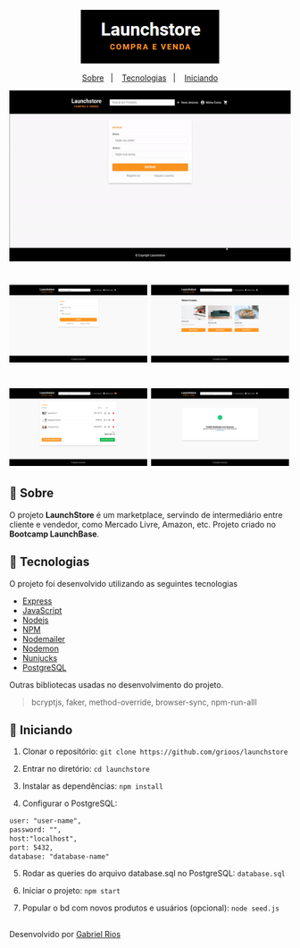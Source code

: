 <p align="center">
    <img src="/assets/logo.png" alt="Logo">
</p>

<p align="center">
  <a href="#bookmark-sobre">Sobre</a>&nbsp;&nbsp;&nbsp;|&nbsp;&nbsp;&nbsp;
  <a href="#rocket-tecnologias">Tecnologias</a>&nbsp;&nbsp;&nbsp;|&nbsp;&nbsp;&nbsp;
  <a href="#open_file_folder-iniciando">Iniciando</a>
</p>

<p align="center">
    <img src="/assets/principal-gif.gif">
</p>

<h1>
    <img src="/assets/login.png"  width="49%" height"100%">
    <img src="/assets/home.png"  width="49%" height"100%">
</h1>

<h1>
    <img src="/assets/cart.png" width="49%" height"100%">
    <img src="/assets/success.png" width="49%" height"100%">
</h1>

## :bookmark: Sobre

O projeto **LaunchStore** é um marketplace, servindo de intermediário entre cliente e vendedor, como Mercado Livre, Amazon, etc. Projeto criado no **Bootcamp LaunchBase**.

## :rocket: Tecnologias

O projeto foi desenvolvido utilizando as seguintes tecnologias

- [Express](https://expressjs.com/pt-br/)
- [JavaScript](https://www.javascript.com/)
- [Nodejs](https://nodejs.org/en/)
- [NPM](https://www.npmjs.com/)
- [Nodemailer](https://nodemailer.com/about/)
- [Nodemon](https://nodemon.io/)
- [Nunjucks](https://mozilla.github.io/nunjucks/)
- [PostgreSQL](https://www.postgresql.org/)

Outras bibliotecas usadas no desenvolvimento do projeto.

<blockquote>bcryptjs, faker, method-override, browser-sync, npm-run-alll</blockquote>

## :open_file_folder: Iniciando

1. Clonar o repositório:
`git clone https://github.com/grioos/launchstore`

2. Entrar no diretório:
`cd launchstore`

3. Instalar as dependências:
`npm install`

4. Configurar o PostgreSQL:
```
user: "user-name",
password: "",
host:"localhost",
port: 5432,
database: "database-name"
```

5. Rodar as queries do arquivo database.sql no PostgreSQL:
`database.sql`

6. Iniciar o projeto:
`npm start`

7. Popular o bd com novos produtos e usuários (opcional):
`node seed.js`

##

Desenvolvido por [Gabriel Rios](https://www.linkedin.com/in/grioos/)
